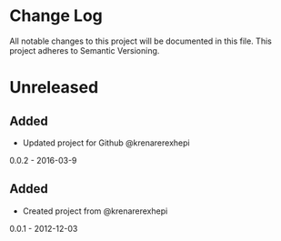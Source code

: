 
# Change Log

All notable changes to this project will be documented in this file. This project adheres to Semantic Versioning.

# Unreleased

## Added

* Updated project for Github  @krenarerexhepi
 
0.0.2 - 2016-03-9

## Added

* Created project from @krenarerexhepi
 
0.0.1 - 2012-12-03
